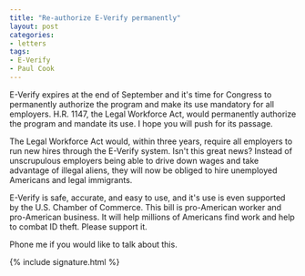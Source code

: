 ```yaml
---
title: "Re-authorize E-Verify permanently"
layout: post
categories:
- letters
tags:
- E-Verify
- Paul Cook
---
```


E-Verify expires at the end of September and it's time for Congress to permanently authorize the program and make its use mandatory for all employers. H.R. 1147, the Legal Workforce Act, would permanently authorize the program and mandate its use. I hope you will push for its passage.

The Legal Workforce Act would, within three years, require all employers to run new hires through the E-Verify system. Isn't this great news? Instead of unscrupulous employers being able to drive down wages and take advantage of illegal aliens, they will now be obliged to hire unemployed Americans and legal immigrants.

E-Verify is safe, accurate, and easy to use, and it's use is even supported by the U.S. Chamber of Commerce. This bill is pro-American worker and pro-American business. It will help millions of Americans find work and help to combat ID theft. Please support it.

Phone me if you would like to talk about this.

{% include signature.html %}

